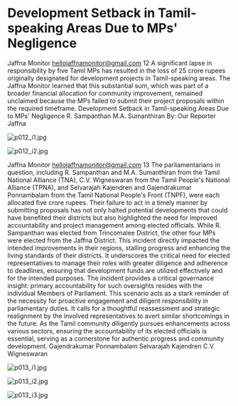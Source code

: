 # Development Setback in Tamil-speaking Areas Due to MPs' Negligence

Jaffna Monitor
hellojaffnamonitor@gmail.com
12
A 
significant lapse in responsibility by five Tamil MPs 
has resulted in the loss of 25 crore rupees originally 
designated for development projects in Tamil-speaking 
areas. The Jaffna Monitor learned that this substantial 
sum, which was part of a broader financial allocation for 
community improvement, remained unclaimed because 
the MPs failed to submit their project proposals within the 
required timeframe.
Development Setback 
in Tamil-speaking Areas 
Due to MPs' Negligence
R. Sampanthan
M.A. Sumanthiran
By: 
Our Reporter
Jaffna

![p012_i1.jpg](images_out/006_development_setback_in_tamil_speaking_areas_due_to/p012_i1.jpg)

![p012_i2.jpg](images_out/006_development_setback_in_tamil_speaking_areas_due_to/p012_i2.jpg)

Jaffna Monitor
hellojaffnamonitor@gmail.com
13
The parliamentarians in question, including 
R. Sampanthan and M.A. Sumanthiran from 
the Tamil National Alliance (TNA), C.V. 
Wigneswaran from the Tamil People's National 
Alliance (TPNA), and Selvarajah Kajendren 
and Gajendrakumar Ponnambalam from the 
Tamil National People's Front (TNPF), were 
each allocated five crore rupees. Their failure to 
act in a timely manner by submitting proposals 
has not only halted potential developments 
that could have benefited their districts 
but also highlighted the need for improved 
accountability and project management among 
elected officials. While R. Sampanthan was 
elected from Trincomalee District, the other 
four MPs were elected from the Jaffna District.
This incident directly impacted the intended 
improvements in their regions, stalling 
progress and enhancing the living standards of 
their districts. It underscores the critical need 
for elected representatives to manage their 
roles with greater diligence and adherence to 
deadlines, ensuring that development funds 
are utilized effectively and for the intended 
purposes.
The incident provides a critical governance 
insight: primary accountability for such 
oversights resides with the individual 
Members of Parliament. This scenario acts as 
a stark reminder of the necessity for proactive 
engagement and diligent responsibility in 
parliamentary duties. It calls for a thoughtful 
reassessment and strategic realignment by 
the involved representatives to avert similar 
shortcomings in the future. As the Tamil 
community diligently pursues enhancements 
across various sectors, ensuring the 
accountability of its elected officials is essential, 
serving as a cornerstone for authentic progress 
and community development.
Gajendrakumar Ponnambalam
Selvarajah Kajendren
C.V. Wigneswaran

![p013_i1.jpg](images_out/006_development_setback_in_tamil_speaking_areas_due_to/p013_i1.jpg)

![p013_i2.jpg](images_out/006_development_setback_in_tamil_speaking_areas_due_to/p013_i2.jpg)

![p013_i3.jpg](images_out/006_development_setback_in_tamil_speaking_areas_due_to/p013_i3.jpg)

